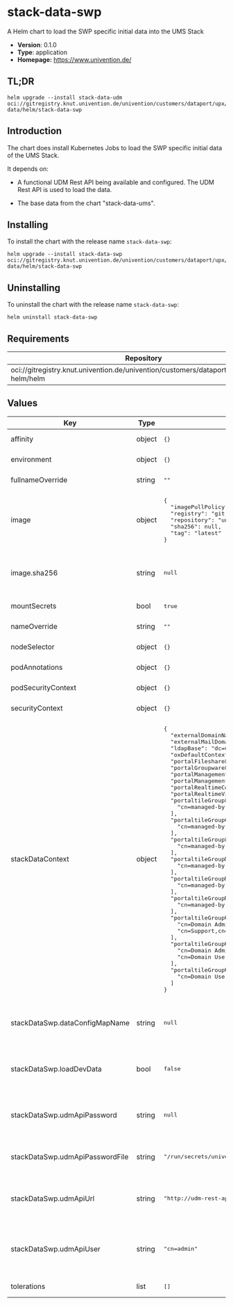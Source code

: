 # stack-data-swp

A Helm chart to load the SWP specific initial data into the UMS Stack

- **Version**: 0.1.0
- **Type**: application
- **Homepage:** <https://www.univention.de/>

## TL;DR

```console
helm upgrade --install stack-data-udm oci://gitregistry.knut.univention.de/univention/customers/dataport/upx/stack-data/helm/stack-data-swp
```

## Introduction

The chart does install Kubernetes Jobs to load the SWP specific initial data of
the UMS Stack.

It depends on:

- A functional UDM Rest API being available and configured. The UDM Rest API is
  used to load the data.

- The base data from the chart "stack-data-ums".

## Installing

To install the chart with the release name `stack-data-swp`:

```console
helm upgrade --install stack-data-swp oci://gitregistry.knut.univention.de/univention/customers/dataport/upx/stack-data/helm/stack-data-swp
```

## Uninstalling

To uninstall the chart with the release name `stack-data-swp`:

```console
helm uninstall stack-data-swp
```

## Requirements

| Repository | Name | Version |
|------------|------|---------|
| oci://gitregistry.knut.univention.de/univention/customers/dataport/upx/common-helm/helm | common | ^0.2.0 |

## Values

<table>
	<thead>
		<th>Key</th>
		<th>Type</th>
		<th>Default</th>
		<th>Description</th>
	</thead>
	<tbody>
		<tr>
			<td>affinity</td>
			<td>object</td>
			<td><pre lang="json">
{}
</pre>
</td>
			<td></td>
		</tr>
		<tr>
			<td>environment</td>
			<td>object</td>
			<td><pre lang="json">
{}
</pre>
</td>
			<td></td>
		</tr>
		<tr>
			<td>fullnameOverride</td>
			<td>string</td>
			<td><pre lang="json">
""
</pre>
</td>
			<td></td>
		</tr>
		<tr>
			<td>image</td>
			<td>object</td>
			<td><pre lang="json">
{
  "imagePullPolicy": "Always",
  "registry": "gitregistry.knut.univention.de",
  "repository": "univention/customers/dataport/upx/stack-data/data-loader",
  "sha256": null,
  "tag": "latest"
}
</pre>
</td>
			<td>Container image configuration</td>
		</tr>
		<tr>
			<td>image.sha256</td>
			<td>string</td>
			<td><pre lang="json">
null
</pre>
</td>
			<td>Define image sha256 as an alternative to `tag`</td>
		</tr>
		<tr>
			<td>mountSecrets</td>
			<td>bool</td>
			<td><pre lang="json">
true
</pre>
</td>
			<td></td>
		</tr>
		<tr>
			<td>nameOverride</td>
			<td>string</td>
			<td><pre lang="json">
""
</pre>
</td>
			<td></td>
		</tr>
		<tr>
			<td>nodeSelector</td>
			<td>object</td>
			<td><pre lang="json">
{}
</pre>
</td>
			<td></td>
		</tr>
		<tr>
			<td>podAnnotations</td>
			<td>object</td>
			<td><pre lang="json">
{}
</pre>
</td>
			<td></td>
		</tr>
		<tr>
			<td>podSecurityContext</td>
			<td>object</td>
			<td><pre lang="json">
{}
</pre>
</td>
			<td></td>
		</tr>
		<tr>
			<td>securityContext</td>
			<td>object</td>
			<td><pre lang="json">
{}
</pre>
</td>
			<td></td>
		</tr>
		<tr>
			<td>stackDataContext</td>
			<td>object</td>
			<td><pre lang="json">
{
  "externalDomainName": "univention-organization.test",
  "externalMailDomain": "univention-organization.test",
  "ldapBase": "dc=univention-organization,dc=intranet",
  "oxDefaultContext": "10",
  "portalFileshareLinkBase": "https://fs.{{ .Values.stackDataContext.externalDomainName }}",
  "portalGroupwareLinkBase": "https://webmail.{{ .Values.stackDataContext.externalDomainName }}",
  "portalManagementKnowledgeLinkBase": "https://wiki.{{ .Values.stackDataContext.externalDomainName }}",
  "portalManagementProjectLinkBase": "https://project.{{ .Values.stackDataContext.externalDomainName }}",
  "portalRealtimeCollaborationLinkBase": "https://ucc.{{ .Values.stackDataContext.externalDomainName }}",
  "portalRealtimeVideoconferenceLinkBase": "https://jitsi.{{ .Values.stackDataContext.externalDomainName }}",
  "portaltileGroupFileshare": [
    "cn=managed-by-attribute-Fileshare,cn=groups,{{ .Values.stackDataContext.ldapBase }}"
  ],
  "portaltileGroupGroupware": [
    "cn=managed-by-attribute-Groupware,cn=groups,{{ .Values.stackDataContext.ldapBase }}"
  ],
  "portaltileGroupLiveCollaboration": [
    "cn=managed-by-attribute-Livecollaboration,cn=groups,{{ .Values.stackDataContext.ldapBase }}"
  ],
  "portaltileGroupManagementKnowledge": [
    "cn=managed-by-attribute-Knowledgemanagement,cn=groups,{{ .Values.stackDataContext.ldapBase }}"
  ],
  "portaltileGroupManagementLearn": [
    "cn=managed-by-attribute-Learnmanagement,cn=groups,{{ .Values.stackDataContext.ldapBase }}"
  ],
  "portaltileGroupManagementProject": [
    "cn=managed-by-attribute-Projectmanagement,cn=groups,{{ .Values.stackDataContext.ldapBase }}"
  ],
  "portaltileGroupUserAdmin": [
    "cn=Domain Admins,cn=groups,{{ .Values.stackDataContext.ldapBase }}",
    "cn=Support,cn=groups,{{ .Values.stackDataContext.ldapBase }}"
  ],
  "portaltileGroupUserAll": [
    "cn=Domain Admins,cn=groups,{{ .Values.stackDataContext.ldapBase }}",
    "cn=Domain Users,cn=groups,{{ .Values.stackDataContext.ldapBase }}"
  ],
  "portaltileGroupUserStandard": [
    "cn=Domain Users,cn=groups,{{ .Values.stackDataContext.ldapBase }}"
  ]
}
</pre>
</td>
			<td>Context used for rendering the data files</td>
		</tr>
		<tr>
			<td>stackDataSwp.dataConfigMapName</td>
			<td>string</td>
			<td><pre lang="json">
null
</pre>
</td>
			<td>The name of the ConfigMap to import the data from</td>
		</tr>
		<tr>
			<td>stackDataSwp.loadDevData</td>
			<td>bool</td>
			<td><pre lang="json">
false
</pre>
</td>
			<td>Load data which is useful during development (opt-in)</td>
		</tr>
		<tr>
			<td>stackDataSwp.udmApiPassword</td>
			<td>string</td>
			<td><pre lang="json">
null
</pre>
</td>
			<td>The password to access the UDM Rest API</td>
		</tr>
		<tr>
			<td>stackDataSwp.udmApiPasswordFile</td>
			<td>string</td>
			<td><pre lang="json">
"/run/secrets/univention.de/data-loader/udm_secret"
</pre>
</td>
			<td>The filename which contains the password</td>
		</tr>
		<tr>
			<td>stackDataSwp.udmApiUrl</td>
			<td>string</td>
			<td><pre lang="json">
"http://udm-rest-api/udm/"
</pre>
</td>
			<td>The URL by which the UDM Rest API can be reached</td>
		</tr>
		<tr>
			<td>stackDataSwp.udmApiUser</td>
			<td>string</td>
			<td><pre lang="json">
"cn=admin"
</pre>
</td>
			<td>The username to use to connect to the UDM Rest API</td>
		</tr>
		<tr>
			<td>tolerations</td>
			<td>list</td>
			<td><pre lang="json">
[]
</pre>
</td>
			<td></td>
		</tr>
	</tbody>
</table>

